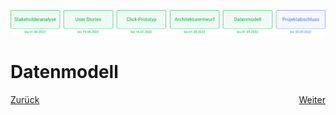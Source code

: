 ![Meilenstein 5: Datenmodell bis zum 01.09.2022](../assets/progress-05.png)

# Datenmodell

<div style="display: flex; justify-content: space-between;">
  <a href="../architekturentwurf/README.md">Zurück</a>
  <a href="../projektabschluss/README.md">Weiter</a>
</div>
